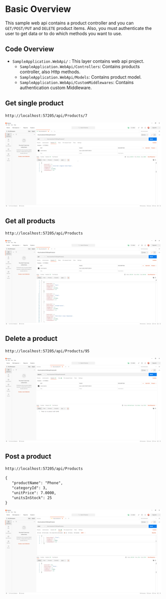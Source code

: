 # Basic Overview
This sample web api contains a product controller and you can `GET/POST/PUT` and `DELETE` product items. Also, you must authenticate the user to get data or to do which methods you want to use.

## Code Overview 
- `SampleApplication.WebApi/` : This layer contains web api  project.
   - `SampleApplication.WebApi/Controllers`: Contains products controller, also Http methods.
   - `SampleApplication.WebApi/Models`: Contains product model.
   - `SampleApplication.WebApi/CustomMiddlewares`: Contains authentication custom Middleware.
  

## Get single product
`http://localhost:57205/api/Products/7`

![](SampleApplication.WebApi/images/2.PNG) 

## Get all products
`http://localhost:57205/api/Products`

![](SampleApplication.WebApi/images/1.PNG)

## Delete a product
`http://localhost:57205/api/Products/95`

![](SampleApplication.WebApi/images/4.PNG)

## Post a product
`http://localhost:57205/api/Products`


  ```
  { 
     "productName": "Phone",
     "categoryId": 3,
     "unitPrice": 7.0000,
     "unitsInStock": 25
  }
  ```

![](SampleApplication.WebApi/images/3.PNG)

 
